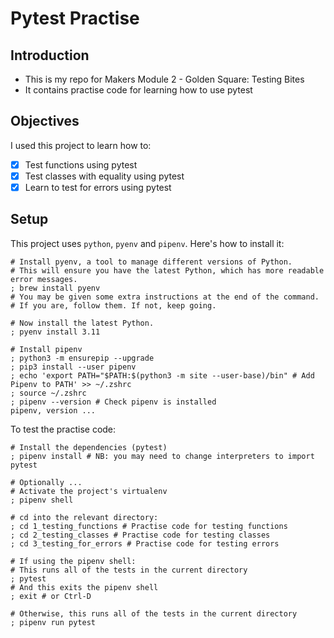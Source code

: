 # Pytest Practise

## Introduction
- This is my repo for Makers Module 2 - Golden Square: Testing Bites
- It contains practise code for learning how to use pytest
  
## Objectives
I used this project to learn how to:
- [x] Test functions using pytest
- [x] Test classes with equality using pytest
- [x] Learn to test for errors using pytest

## Setup
This project uses `python`, `pyenv` and `pipenv`. Here's how to install it:

```shell
# Install pyenv, a tool to manage different versions of Python.
# This will ensure you have the latest Python, which has more readable error messages.
; brew install pyenv
# You may be given some extra instructions at the end of the command.
# If you are, follow them. If not, keep going.

# Now install the latest Python.
; pyenv install 3.11

# Install pipenv
; python3 -m ensurepip --upgrade
; pip3 install --user pipenv
; echo 'export PATH="$PATH:$(python3 -m site --user-base)/bin" # Add Pipenv to PATH' >> ~/.zshrc
; source ~/.zshrc
; pipenv --version # Check pipenv is installed
pipenv, version ...
```
To test the practise code: 
```shell
# Install the dependencies (pytest)
; pipenv install # NB: you may need to change interpreters to import pytest

# Optionally ...
# Activate the project's virtualenv
; pipenv shell

# cd into the relevant directory:
; cd 1_testing_functions # Practise code for testing functions
; cd 2_testing_classes # Practise code for testing classes
; cd 3_testing_for_errors # Practise code for testing errors

# If using the pipenv shell:
# This runs all of the tests in the current directory
; pytest
# And this exits the pipenv shell
; exit # or Ctrl-D

# Otherwise, this runs all of the tests in the current directory
; pipenv run pytest
```
